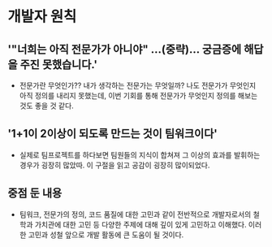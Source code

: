 # 개발자 원칙

## '"너희는 아직 전문가가 아니야" ...(중략)... 궁금증에 해답을 주진 못했습니다.'
 - 전문가란 무엇인가?? 내가 생각하는 전문가는 무엇일까?
나도 전문가가 무엇인지 아직 정의를 내리지 못했는데, 이번 기회를 통해 전문가가 무엇인지 정의를 해보는 것도 좋을 것 같다.

## '1+1이 2이상이 되도록 만드는 것이 팀워크이다'
 - 실제로 팀프로젝트를 하다보면 팀원들의 지식이 합쳐져 그 이상의 효과를 발휘하는 경우가 굉장히 많았따. 이 구절을 읽고 공감이 굉장히 많이되었다.

## 중점 둔 내용
 - 팀워크, 전문가의 정의, 코드 품질에 대한 고민과 같이 전반적으로 개발자로서의 철학과 가치관에 대한 고민 등 다양한 주제에 대해 깊이 있게 고민하고 이해했다. 이러한 고민과 성철 앞으로 개발 활동에 큰 도움이 될 것이다.
